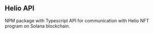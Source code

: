 ## Helio API

NPM package with Typescript API for communication with Helio NFT program on Solana blockchain.